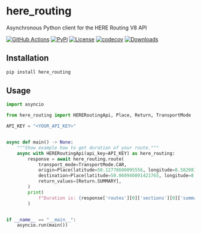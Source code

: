 # here_routing

Asynchronous Python client for the HERE Routing V8 API

[![GitHub Actions](https://github.com/eifinger/here_routing/workflows/CI/badge.svg)](https://github.com/eifinger/here_routing/actions?workflow=CI)
[![PyPi](https://img.shields.io/pypi/v/here_routing.svg)](https://pypi.python.org/pypi/here_routing)
[![License](https://img.shields.io/pypi/l/here_routing.svg)](https://github.com/eifinger/here_routing/blob/master/LICENSE)
[![codecov](https://codecov.io/gh/eifinger/here_routing/branch/master/graph/badge.svg)](https://codecov.io/gh/eifinger/here_routing)
[![Downloads](https://pepy.tech/badge/here_routing)](https://pepy.tech/project/here_routing)

## Installation

```bash
pip install here_routing
```

## Usage

```python
import asyncio

from here_routing import HERERoutingApi, Place, Return, TransportMode

API_KEY = "<YOUR_API_KEY>"


async def main() -> None:
    """Show example how to get duration of your route."""
    async with HERERoutingApi(api_key=API_KEY) as here_routing:
        response = await here_routing.route(
            transport_mode=TransportMode.CAR,
            origin=Place(latitude=50.12778680095556, longitude=8.582081794738771),
            destination=Place(latitude=50.060940891421765, longitude=8.336477279663088),
            return_values=[Return.SUMMARY],
        )
        print(
            f"Duration is: {response['routes'][0]['sections'][0]['summary']['duration']}"
        )


if __name__ == "__main__":
    asyncio.run(main())
```
